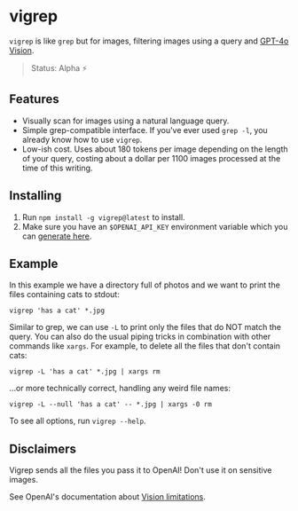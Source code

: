 # vigrep

`vigrep` is like `grep` but for images, filtering images using a query and [GPT-4o Vision](https://platform.openai.com/docs/guides/vision).

> Status: Alpha ⚡

## Features

- Visually scan for images using a natural language query.
- Simple grep-compatible interface. If you've ever used `grep -l`, you already know how to use `vigrep`.
- Low-ish cost. Uses about 180 tokens per image depending on the length of your query, costing about a dollar per 1100 images processed at the time of this writing.

## Installing

1. Run `npm install -g vigrep@latest` to install.
2. Make sure you have an `$OPENAI_API_KEY` environment variable which you can [generate
here](https://platform.openai.com/account/api-keys).

## Example

In this example we have a directory full of photos and we want to print the
files containing cats to stdout:

```shell
vigrep 'has a cat' *.jpg
```

Similar to grep, we can use `-L` to print only the files that do NOT match the
query. You can also do the usual piping tricks in combination with other
commands like `xargs`. For example, to delete all the files that don't contain
cats:

```shell
vigrep -L 'has a cat' *.jpg | xargs rm
```

...or more technically correct, handling any weird file names:

```shell
vigrep -L --null 'has a cat' -- *.jpg | xargs -0 rm
```

To see all options, run `vigrep --help`.

## Disclaimers

Vigrep sends all the files you pass it to OpenAI! Don't use it on sensitive images.

See OpenAI's documentation about [Vision limitations](https://platform.openai.com/docs/guides/vision/limitations).
